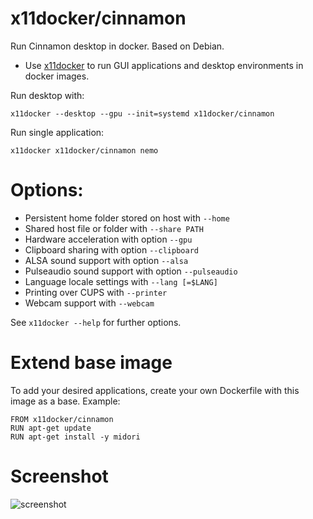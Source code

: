 # x11docker/cinnamon

Run Cinnamon desktop in docker. Based on Debian.
 - Use [x11docker](https://github.com/mviereck/x11docker) to run GUI applications and desktop environments in docker images. 
 
Run desktop with:
```
x11docker --desktop --gpu --init=systemd x11docker/cinnamon
```
Run single application:
```
x11docker x11docker/cinnamon nemo
```

# Options:
 - Persistent home folder stored on host with   `--home`
 - Shared host file or folder with              `--share PATH`
 - Hardware acceleration with option            `--gpu`
 - Clipboard sharing with option                `--clipboard`
 - ALSA sound support with option               `--alsa`
 - Pulseaudio sound support with option         `--pulseaudio`
 - Language locale settings with                `--lang [=$LANG]`
 - Printing over CUPS with                      `--printer`
 - Webcam support with                          `--webcam`

See `x11docker --help` for further options.

# Extend base image
To add your desired applications, create your own Dockerfile with this image as a base. Example:
```
FROM x11docker/cinnamon
RUN apt-get update
RUN apt-get install -y midori
```

# Screenshot
![screenshot](https://raw.githubusercontent.com/mviereck/x11docker/screenshots/screenshot-cinnamon.png "Cinnamon desktop")
 

